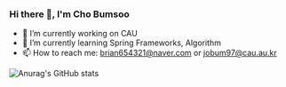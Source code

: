 ### Hi there 👋, I'm Cho Bumsoo

- 🔭 I’m currently working on CAU
- 🌱 I’m currently learning  Spring Frameworks, Algorithm
- 📫 How to reach me: brian654321@naver.com or jobum97@cau.au.kr

![Anurag's GitHub stats](https://github-readme-stats.vercel.app/api?username=anuraghazra&show_icons=true)
